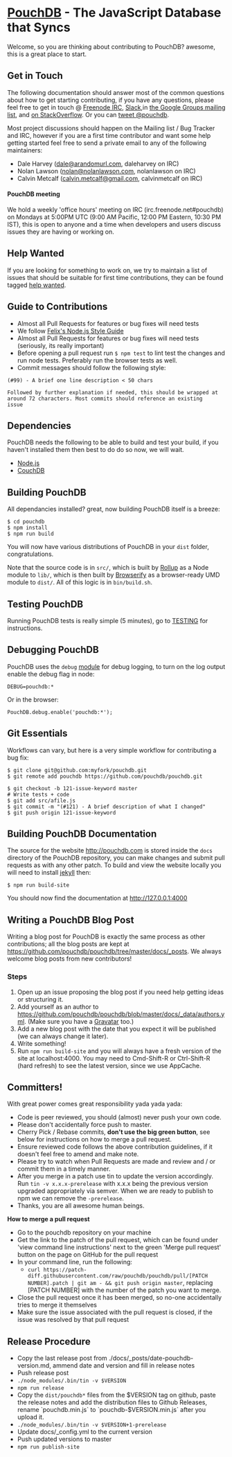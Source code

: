 [PouchDB](http://pouchdb.com/) - The JavaScript Database that Syncs
==================================================

Welcome, so you are thinking about contributing to PouchDB? awesome, this is a great place to start.

Get in Touch
------------

The following documentation should answer most of the common questions about how to get starting contributing, if you have any questions, please feel free to get in touch @ [Freenode IRC](https://www.irccloud.com/invite?channel=pouchdb&hostname=irc.freenode.net&port=6697&ssl=1), [Slack](http://slack.pouchdb.com),in [the Google Groups mailing list](https://groups.google.com/forum/#!forum/pouchdb), and [on StackOverflow](http://stackoverflow.com/questions/tagged/pouchdb). Or you can [tweet @pouchdb](http://twitter.com/pouchdb).

Most project discussions should happen on the Mailing list / Bug Tracker and IRC, however if you are a first time contributor and want some help getting started feel free to send a private email to any of the following maintainers:

 * Dale Harvey (dale@arandomurl.com, daleharvey on IRC)
 * Nolan Lawson (nolan@nolanlawson.com, nolanlawson on IRC)
 * Calvin Metcalf (calvin.metcalf@gmail.com, calvinmetcalf on IRC)

#### PouchDB meeting

We hold a weekly 'office hours' meeting on IRC (irc.freenode.net#pouchdb) on Mondays at 5:00PM UTC (9:00 AM Pacific, 12:00 PM Eastern, 10:30 PM IST), this is open to anyone and a time when developers and users discuss issues they are having or working on.

Help Wanted
----------------

If you are looking for something to work on, we try to maintain a list of issues that should be suitable for first time contributions, they can be found tagged [help wanted](https://github.com/pouchdb/pouchdb/issues?labels=help%20wanted&state=open).

Guide to Contributions
--------------------------------------

  * Almost all Pull Requests for features or bug fixes will need tests
  * We follow [Felix's Node.js Style Guide](https://github.com/felixge/node-style-guide)
  * Almost all Pull Requests for features or bug fixes will need tests (seriously, its really important)
  * Before opening a pull request run `$ npm test` to lint test the changes and run node tests. Preferably run the browser tests as well.
  * Commit messages should follow the following style:

```
(#99) - A brief one line description < 50 chars

Followed by further explanation if needed, this should be wrapped at
around 72 characters. Most commits should reference an existing
issue
```

Dependencies
--------------------------------------

PouchDB needs the following to be able to build and test your build, if you haven't installed them then best to do do so now, we will wait.

  * [Node.js](http://nodejs.org/)
  * [CouchDB](http://couchdb.apache.org/)

Building PouchDB
--------------------------------------

All dependancies installed? great, now building PouchDB itself is a breeze:

    $ cd pouchdb
    $ npm install
    $ npm run build

You will now have various distributions of PouchDB in your `dist` folder, congratulations.

Note that the source code is in `src/`, which is built by [Rollup](http://rollupjs.org/) as a
Node module to `lib/`, which is then built by [Browserify](http://browserify.com/) as a browser-ready
UMD module to `dist/`. All of this logic is in `bin/build.sh`.

Testing PouchDB
--------------------------------------

Running PouchDB tests is really simple (5 minutes), go to [TESTING](./TESTING.md) for instructions.

Debugging PouchDB
--------------------------------------

PouchDB uses the `debug` [module](https://www.npmjs.org/package/debug) for debug
logging, to turn on the log output enable the debug flag in node:

    DEBUG=pouchdb:*

Or in the browser:

    PouchDB.debug.enable('pouchdb:*');

Git Essentials
--------------------------------------

Workflows can vary, but here is a very simple workflow for contributing a bug fix:

    $ git clone git@github.com:myfork/pouchdb.git
    $ git remote add pouchdb https://github.com/pouchdb/pouchdb.git

    $ git checkout -b 121-issue-keyword master
    # Write tests + code
    $ git add src/afile.js
    $ git commit -m "(#121) - A brief description of what I changed"
    $ git push origin 121-issue-keyword

Building PouchDB Documentation
--------------------------------------

The source for the website http://pouchdb.com is stored inside the `docs` directory of the PouchDB repository, you can make changes and submit pull requests as with any other patch. To build and view the website locally you will need to install [jekyll](http://jekyllrb.com/) then:

    $ npm run build-site

You should now find the documentation at http://127.0.0.1:4000

Writing a PouchDB Blog Post
--------------------------------------

Writing a blog post for PouchDB is exactly the same process as other contributions; all the blog posts are kept at https://github.com/pouchdb/pouchdb/tree/master/docs/_posts. We always welcome blog posts from new contributors!

### Steps

1. Open up an issue proposing the blog post if you need help getting ideas or structuring it.
2. Add yourself as an author to https://github.com/pouchdb/pouchdb/blob/master/docs/_data/authors.yml. (Make sure you have a [Gravatar](http://en.gravatar.com/) too.)
3. Add a new blog post with the date that you expect it will be published (we can always change it later).
4. Write something!
5. Run `npm run build-site` and you will always have a fresh version of the site at localhost:4000. You may need to Cmd-Shift-R or Ctrl-Shift-R (hard refresh) to see the latest version, since we use AppCache.

Committers!
--------------

With great power comes great responsibility yada yada yada:

 * Code is peer reviewed, you should (almost) never push your own code.
 * Please don't accidentally force push to master.
 * Cherry Pick / Rebase commits, **don't use the big green button**, see below for instructions on how to
 merge a pull request.
 * Ensure reviewed code follows the above contribution guidelines, if it doesn't feel free to amend and make note.
 * Please try to watch when Pull Requests are made and review and / or commit them in a timely manner.
 * After you merge in a patch use tin to update the version accordingly. Run `tin -v x.x.x-prerelease` with x.x.x being the previous version upgraded appropriately via semver. When we are ready to publish to npm we can remove the `-prerelease`.
 * Thanks, you are all awesome human beings.

**How to merge a pull request**
 * Go to the pouchdb repository on your machine
 * Get the link to the patch of the pull request, which can be found under 'view command line instructions'
 next to the green 'Merge pull request' button on the page on GitHub for the pull request
 * In your command line, run the following:
    * `curl https://patch-diff.githubusercontent.com/raw/pouchdb/pouchdb/pull/[PATCH NUMBER].patch | git am - && git push origin master`, replacing [PATCH NUMBER] with the number of the patch you want to merge.
 * Close the pull request once it has been merged, so no-one accidentally tries to merge it themselves
 * Make sure the issue associated with the pull request is closed, if the issue was resolved by that pull
 request

Release Procedure
-----------------

 * Copy the last release post from ./docs/_posts/date-pouchdb-version.md, ammend date and version and fill in release notes
 * Push release post
 * `./node_modules/.bin/tin -v $VERSION`
 * `npm run release`
 * Copy the `dist/pouchdb*` files from the $VERSION tag on github, paste the release notes and add the distribution files to Github Releases, rename `pouchdb.min.js` to `pouchdb-$VERSION.min.js` after you upload it.
 * `./node_modules/.bin/tin -v $VERSION+1-prerelease`
 * Update docs/_config.yml to the current version
 * Push updated versions to master
 * `npm run publish-site`
